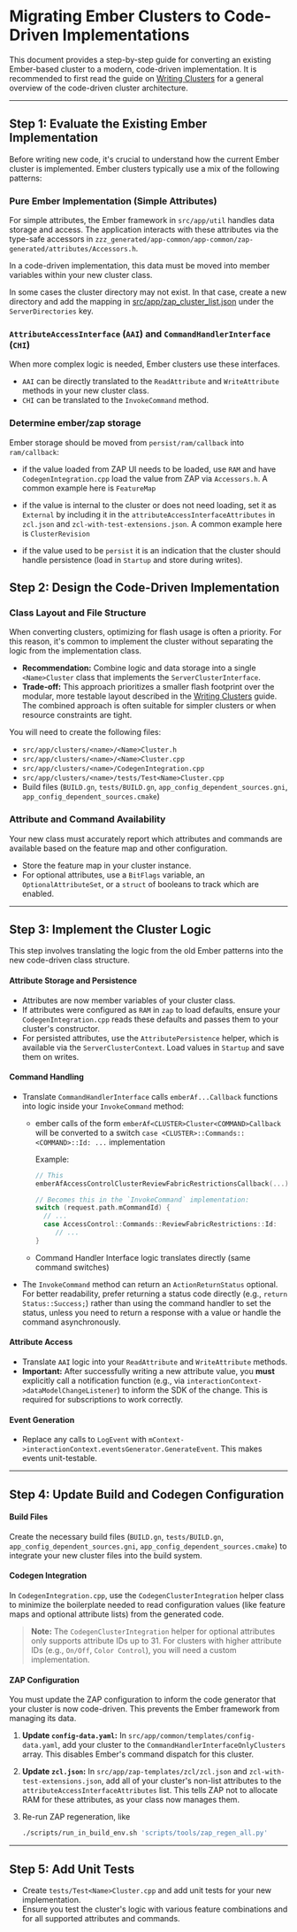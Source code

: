 # Migrating Ember Clusters to Code-Driven Implementations

This document provides a step-by-step guide for converting an existing
Ember-based cluster to a modern, code-driven implementation. It is recommended
to first read the guide on [Writing Clusters](./writing_clusters.md) for a
general overview of the code-driven cluster architecture.

---

## Step 1: Evaluate the Existing Ember Implementation

Before writing new code, it's crucial to understand how the current Ember
cluster is implemented. Ember clusters typically use a mix of the following
patterns:

### Pure Ember Implementation (Simple Attributes)

For simple attributes, the Ember framework in `src/app/util` handles data
storage and access. The application interacts with these attributes via the
type-safe accessors in
`zzz_generated/app-common/app-common/zap-generated/attributes/Accessors.h`.

In a code-driven implementation, this data must be moved into member variables
within your new cluster class.

In some cases the cluster directory may not exist. In that case, create a new
directory and add the mapping in
[src/app/zap_cluster_list.json](https://github.com/project-chip/connectedhomeip/blob/master/src/app/zap_cluster_list.json)
under the `ServerDirectories` key.

### `AttributeAccessInterface` (`AAI`) and `CommandHandlerInterface` (`CHI`)

When more complex logic is needed, Ember clusters use these interfaces.

- `AAI` can be directly translated to the `ReadAttribute` and `WriteAttribute`
    methods in your new cluster class.
- `CHI` can be translated to the `InvokeCommand` method.

### Determine ember/zap storage

Ember storage should be moved from `persist/ram/callback` into `ram/callback`:

- if the value loaded from ZAP UI needs to be loaded, use `RAM` and have
    `CodegenIntegration.cpp` load the value from ZAP via `Accessors.h`. A common
    example here is `FeatureMap`

- if the value is internal to the cluster or does not need loading, set it as
    `External` by including it in the `attributeAccessInterfaceAttributes` in
    `zcl.json` and `zcl-with-test-extensions.json`. A common example here is
    `ClusterRevision`

- if the value used to be `persist` it is an indication that the cluster
    should handle persistence (load in `Startup` and store during writes).

## Step 2: Design the Code-Driven Implementation

### Class Layout and File Structure

When converting clusters, optimizing for flash usage is often a priority. For
this reason, it's common to implement the cluster without separating the logic
from the implementation class.

- **Recommendation:** Combine logic and data storage into a single
    `<Name>Cluster` class that implements the `ServerClusterInterface`.
- **Trade-off:** This approach prioritizes a smaller flash footprint over the
    modular, more testable layout described in the
    [Writing Clusters](./writing_clusters.md) guide. The combined approach is
    often suitable for simpler clusters or when resource constraints are tight.

You will need to create the following files:

- `src/app/clusters/<name>/<Name>Cluster.h`
- `src/app/clusters/<name>/<Name>Cluster.cpp`
- `src/app/clusters/<name>/CodegenIntegration.cpp`
- `src/app/clusters/<name>/tests/Test<Name>Cluster.cpp`
- Build files (`BUILD.gn`, `tests/BUILD.gn`,
    `app_config_dependent_sources.gni`, `app_config_dependent_sources.cmake`)

### Attribute and Command Availability

Your new class must accurately report which attributes and commands are
available based on the feature map and other configuration.

- Store the feature map in your cluster instance.
- For optional attributes, use a `BitFlags` variable, an
    `OptionalAttributeSet`, or a `struct` of booleans to track which are
    enabled.

---

## Step 3: Implement the Cluster Logic

This step involves translating the logic from the old Ember patterns into the
new code-driven class structure.

#### Attribute Storage and Persistence

- Attributes are now member variables of your cluster class.
- If attributes were configured as `RAM` in `zap` to load defaults, ensure
    your `CodegenIntegration.cpp` reads these defaults and passes them to your
    cluster's constructor.
- For persisted attributes, use the `AttributePersistence` helper, which is
    available via the `ServerClusterContext`. Load values in `Startup` and save
    them on writes.

#### Command Handling

- Translate `CommandHandlerInterface` calls `emberAf...Callback` functions into logic inside your
    `InvokeCommand` method:

  - ember calls of the form `emberAf<CLUSTER>Cluster<COMMAND>Callback` will be converted to
      a switch `case <CLUSTER>::Commands::<COMMAND>::Id: ...` implementation

      Example:

      ```cpp
      // This
      emberAfAccessControlClusterReviewFabricRestrictionsCallback(...);

      // Becomes this in the `InvokeCommand` implementation:
      switch (request.path.mCommandId) {
        // ...
        case AccessControl::Commands::ReviewFabricRestrictions::Id:
           // ...
      }
      ```

  - Command Handler Interface logic translates directly (same command switches)

- The `InvokeCommand` method can return an `ActionReturnStatus` optional. For
    better readability, prefer returning a status code directly (e.g.,
    `return Status::Success;`) rather than using the command handler to set the
    status, unless you need to return a response with a value or handle the
    command asynchronously.

#### Attribute Access

- Translate `AAI` logic into your `ReadAttribute` and `WriteAttribute`
    methods.
- **Important:** After successfully writing a new attribute value, you
    **must** explicitly call a notification function (e.g., via
    `interactionContext->dataModelChangeListener`) to inform the SDK of the
    change. This is required for subscriptions to work correctly.

#### Event Generation

- Replace any calls to `LogEvent` with
    `mContext->interactionContext.eventsGenerator.GenerateEvent`. This makes
    events unit-testable.

---

## Step 4: Update Build and Codegen Configuration

#### Build Files

Create the necessary build files (`BUILD.gn`, `tests/BUILD.gn`,
`app_config_dependent_sources.gni`, `app_config_dependent_sources.cmake`) to
integrate your new cluster files into the build system.

#### Codegen Integration

In `CodegenIntegration.cpp`, use the `CodegenClusterIntegration` helper class to
minimize the boilerplate needed to read configuration values (like feature maps
and optional attribute lists) from the generated code.

> **Note:** The `CodegenClusterIntegration` helper for optional attributes only
> supports attribute IDs up to 31. For clusters with higher attribute IDs (e.g.,
> `On/Off`, `Color Control`), you will need a custom implementation.

#### ZAP Configuration

You must update the ZAP configuration to inform the code generator that your
cluster is now code-driven. This prevents the Ember framework from managing its
data.

1. **Update `config-data.yaml`:** In
   `src/app/common/templates/config-data.yaml`, add your cluster to the
   `CommandHandlerInterfaceOnlyClusters` array. This disables Ember's command
   dispatch for this cluster.
2. **Update `zcl.json`:** In `src/app/zap-templates/zcl/zcl.json` and
   `zcl-with-test-extensions.json`, add all of your cluster's non-list
   attributes to the `attributeAccessInterfaceAttributes` list. This tells ZAP
   not to allocate RAM for these attributes, as your class now manages them.
3. Re-run ZAP regeneration, like

    ```bash
    ./scripts/run_in_build_env.sh 'scripts/tools/zap_regen_all.py'
    ```

---

## Step 5: Add Unit Tests

- Create `tests/Test<Name>Cluster.cpp` and add unit tests for your new
    implementation.
- Ensure you test the cluster's logic with various feature combinations and
    for all supported attributes and commands.
